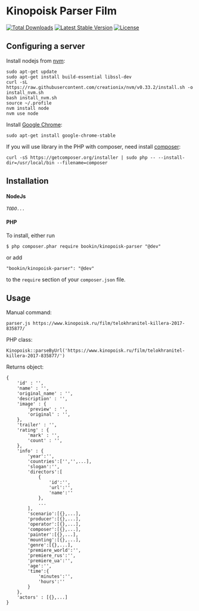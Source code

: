 Kinopoisk Parser Film
============================

[![Total Downloads](https://poser.pugx.org/bookin/kinopoisk-parser/downloads)](https://packagist.org/packages/bookin/kinopoisk-parser)
[![Latest Stable Version](https://poser.pugx.org/bookin/kinopoisk-parser/v/stable)](https://packagist.org/packages/bookin/kinopoisk-parser)
[![License](https://poser.pugx.org/bookin/kinopoisk-parser/license)](https://packagist.org/packages/bookin/kinopoisk-parser)

## Configuring a server

Install nodejs from [nvm](https://github.com/creationix/nvm):

```
sudo apt-get update
sudo apt-get install build-essential libssl-dev
curl -sL https://raw.githubusercontent.com/creationix/nvm/v0.33.2/install.sh -o install_nvm.sh
bash install_nvm.sh
source ~/.profile
nvm install node
nvm use node
```

Install [Google Chrome](http://help.ubuntu.ru/wiki/google_chrome):

```
sudo apt-get install google-chrome-stable
```

If you will use library in the PHP with composer, need install [composer](https://getcomposer.org/doc/00-intro.md#installation-linux-unix-osx):

```
curl -sS https://getcomposer.org/installer | sudo php -- --install-dir=/usr/local/bin --filename=composer
```

## Installation


#### NodeJs

_`TODO...`_

#### PHP

To install, either run

```
$ php composer.phar require bookin/kinopoisk-parser "@dev"
```

or add

```
"bookin/kinopoisk-parser": "@dev"
```

to the ```require``` section of your `composer.json` file.


## Usage

Manual command:

`parser.js https://www.kinopoisk.ru/film/telokhranitel-killera-2017-835877/` 

PHP class:

`Kinopoisk::parseByUrl('https://www.kinopoisk.ru/film/telokhranitel-killera-2017-835877/')`


Returns object:

```
{
    'id' : '',
    'name' : '',
    'original_name' : '',
    'description' : '',
    'image' : {
        'preview' : '',
        'original' : '',
    },
    'trailer' : '',
    'rating' : {
        'mark' : '',
        'count' : '',
    },
    'info' : {
        'year':'',
        'countries':['','',...],
        'slogan':'',
        'directors':[
            {
                'id':'',
                'url':'',
                'name':''
            },
            ...
        ],
        'scenario':[{},...],
        'producer':[{},...],
        'operator':[{},...],
        'composer':[{},...],
        'painter':[{},...],
        'mounting':[{},...],
        'genre':[{},...],
        'premiere_world':'',
        'premiere_rus':'',
        'premiere_ua':'',
        'age':'',
        'time':{
            'minutes':'',
            'hours':''
        }
    },
    'actors' : [{},...]
}
```

